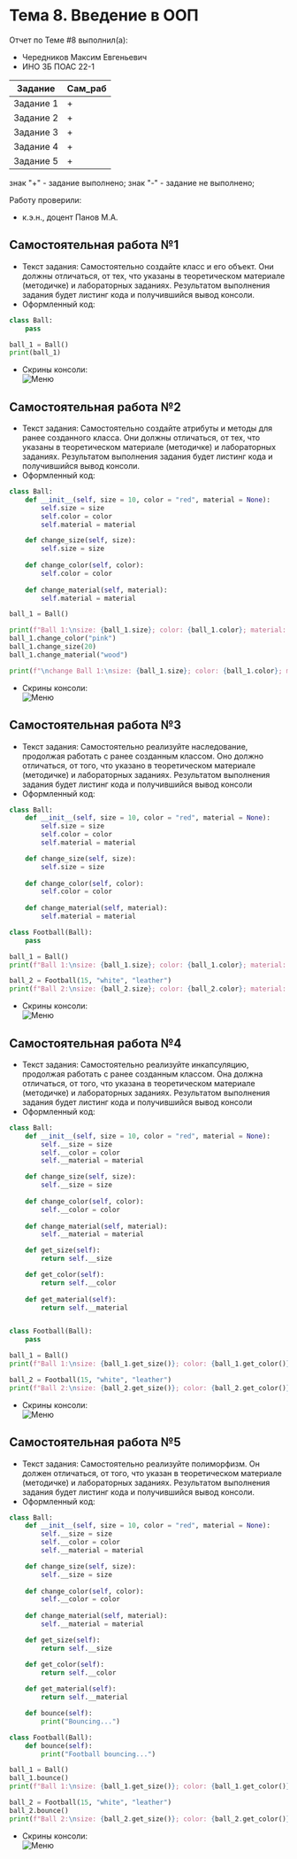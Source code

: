 # Тема 8. Введение в ООП
Отчет по Теме #8 выполнил(а):
- Чередников Максим Евгеньевич
- ИНО ЗБ ПОАС 22-1

| Задание | Сам_раб |
| ------ | ------ | 
| Задание 1 | + |
| Задание 2 | + |
| Задание 3 | + |
| Задание 4 | + |
| Задание 5 | + |


знак "+" - задание выполнено; знак "-" - задание не выполнено;

Работу проверили:
- к.э.н., доцент Панов М.А.

## Самостоятельная работа №1
- Текст задания: Самостоятельно создайте класс и его объект. Они должны отличаться, от тех, что указаны в теоретическом материале (методичке) и лабораторных заданиях. Результатом выполнения задания будет листинг кода и получившийся вывод консоли.
- Оформленный код: 
```python
class Ball:
    pass

ball_1 = Ball()
print(ball_1)

```
- Скрины консоли:<br> ![Меню](https://github.com/koiiok97/pi2024/blob/Tema_8/t7/1.png)


## Самостоятельная работа №2
- Текст задания: Самостоятельно создайте атрибуты и методы для ранее созданного класса. Они должны отличаться, от тех, что указаны в теоретическом материале (методичке) и лабораторных заданиях. Результатом выполнения задания будет листинг кода и получившийся вывод консоли.
- Оформленный код: 
```python
class Ball:
    def __init__(self, size = 10, color = "red", material = None):
        self.size = size
        self.color = color
        self.material = material

    def change_size(self, size):
        self.size = size
    
    def change_color(self, color):
        self.color = color
    
    def change_material(self, material):
        self.material = material

ball_1 = Ball()

print(f"Ball 1:\nsize: {ball_1.size}; color: {ball_1.color}; material: {ball_1.material}")
ball_1.change_color("pink")
ball_1.change_size(20)
ball_1.change_material("wood")

print(f"\nchange Ball 1:\nsize: {ball_1.size}; color: {ball_1.color}; material: {ball_1.material}")
```
- Скрины консоли:<br> ![Меню](https://github.com/koiiok97/pi2024/blob/Tema_8/t7/2.png)

  
## Самостоятельная работа №3
- Текст задания: Самостоятельно реализуйте наследование, продолжая работать с ранее созданным классом. Оно должно отличаться, от того, что указано в теоретическом материале (методичке) и лабораторных заданиях. Результатом выполнения задания будет листинг кода и получившийся вывод консоли
- Оформленный код: 
```python
class Ball:
    def __init__(self, size = 10, color = "red", material = None):
        self.size = size
        self.color = color
        self.material = material

    def change_size(self, size):
        self.size = size
    
    def change_color(self, color):
        self.color = color
    
    def change_material(self, material):
        self.material = material

class Football(Ball):
    pass

ball_1 = Ball()
print(f"Ball 1:\nsize: {ball_1.size}; color: {ball_1.color}; material: {ball_1.material}\n")

ball_2 = Football(15, "white", "leather")
print(f"Ball 2:\nsize: {ball_2.size}; color: {ball_2.color}; material: {ball_2.material};\n")

```
- Скрины консоли:<br> ![Меню](https://github.com/koiiok97/pi2024/blob/Tema_8/t7/3.png)


## Самостоятельная работа №4
- Текст задания: Самостоятельно реализуйте инкапсуляцию, продолжая работать с ранее созданным классом. Она должна отличаться, от того, что указана в теоретическом материале (методичке) и лабораторных заданиях. Результатом выполнения задания будет листинг кода и получившийся вывод консоли
- Оформленный код: 
```python
class Ball:
    def __init__(self, size = 10, color = "red", material = None):
        self.__size = size
        self.__color = color
        self.__material = material

    def change_size(self, size):
        self.__size = size
    
    def change_color(self, color):
        self.__color = color
    
    def change_material(self, material):
        self.__material = material

    def get_size(self):
        return self.__size

    def get_color(self):
        return self.__color
    
    def get_material(self):
        return self.__material


class Football(Ball):
    pass

ball_1 = Ball()
print(f"Ball 1:\nsize: {ball_1.get_size()}; color: {ball_1.get_color()}; material: {ball_1.get_material()}\n")

ball_2 = Football(15, "white", "leather")
print(f"Ball 2:\nsize: {ball_2.get_size()}; color: {ball_2.get_color()}; material: {ball_2.get_material()};\n")

```
- Скрины консоли:<br> ![Меню](https://github.com/koiiok97/pi2024/blob/Tema_8/t7/4.png) 


## Самостоятельная работа №5
- Текст задания: Самостоятельно реализуйте полиморфизм. Он должен отличаться, от того, что указан в теоретическом материале (методичке) и лабораторных заданиях. Результатом выполнения задания будет листинг кода и получившийся вывод консоли.
- Оформленный код: 
```python
class Ball:
    def __init__(self, size = 10, color = "red", material = None):
        self.__size = size
        self.__color = color
        self.__material = material

    def change_size(self, size):
        self.__size = size
    
    def change_color(self, color):
        self.__color = color
    
    def change_material(self, material):
        self.__material = material

    def get_size(self):
        return self.__size

    def get_color(self):
        return self.__color
    
    def get_material(self):
        return self.__material

    def bounce(self):
        print("Bouncing...")

class Football(Ball):
    def bounce(self):
        print("Football bouncing...")

ball_1 = Ball()
ball_1.bounce()
print(f"Ball 1:\nsize: {ball_1.get_size()}; color: {ball_1.get_color()}; material: {ball_1.get_material()}\n")

ball_2 = Football(15, "white", "leather")
ball_2.bounce()
print(f"Ball 2:\nsize: {ball_2.get_size()}; color: {ball_2.get_color()}; material: {ball_2.get_material()};\n")

```

- Скрины консоли:<br> ![Меню](https://github.com/koiiok97/pi2024/blob/Tema_8/t7/5.png)


